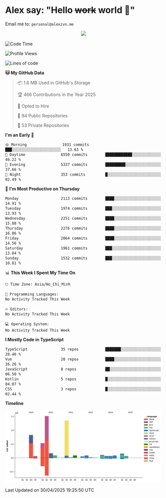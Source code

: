 # Alex say: "Hello ~~work~~ world 🐾"
Email me to: `personal@alexzvn.me`


<p align=center>
  <a href="https://skillicons.dev">
    <img src="https://skillicons.dev/icons?i=ts,js,php,nodejs,bun,vue,nuxt,react,svelte,tauri,laravel,rust,mongodb,docker,electron,redis,rabbitmq,tailwind,git,cloudflare,elysia,mysql,nginx,rollupjs,sentry,ubuntu,yarn,html,css,vite" />
  </a>
</p>

<!--START_SECTION:waka-->
![Code Time](http://img.shields.io/badge/Code%20Time-1%2C066%20hrs%2055%20mins-blue)

![Profile Views](http://img.shields.io/badge/Profile%20Views-0-blue)

![Lines of code](https://img.shields.io/badge/From%20Hello%20World%20I%27ve%20Written-5.4%20million%20lines%20of%20code-blue)

**🐱 My GitHub Data** 

> 📦 1.6 MB Used in GitHub's Storage 
 > 
> 🏆 466 Contributions in the Year 2025
 > 
> 💼 Opted to Hire
 > 
> 📜 84 Public Repositories 
 > 
> 🔑 53 Private Repositories 
 > 
**I'm an Early 🐤** 

```text
🌞 Morning                1931 commits        ███░░░░░░░░░░░░░░░░░░░░░░   13.63 % 
🌆 Daytime                6550 commits        ████████████░░░░░░░░░░░░░   46.22 % 
🌃 Evening                5337 commits        █████████░░░░░░░░░░░░░░░░   37.66 % 
🌙 Night                  353 commits         █░░░░░░░░░░░░░░░░░░░░░░░░   02.49 % 
```
📅 **I'm Most Productive on Thursday** 

```text
Monday                   2113 commits        ████░░░░░░░░░░░░░░░░░░░░░   14.91 % 
Tuesday                  1974 commits        ███░░░░░░░░░░░░░░░░░░░░░░   13.93 % 
Wednesday                2251 commits        ████░░░░░░░░░░░░░░░░░░░░░   15.88 % 
Thursday                 2276 commits        ████░░░░░░░░░░░░░░░░░░░░░   16.06 % 
Friday                   2064 commits        ████░░░░░░░░░░░░░░░░░░░░░   14.56 % 
Saturday                 1961 commits        ███░░░░░░░░░░░░░░░░░░░░░░   13.84 % 
Sunday                   1532 commits        ███░░░░░░░░░░░░░░░░░░░░░░   10.81 % 
```


📊 **This Week I Spent My Time On** 

```text
🕑︎ Time Zone: Asia/Ho_Chi_Minh

💬 Programming Languages: 
No Activity Tracked This Week

🔥 Editors: 
No Activity Tracked This Week

💻 Operating System: 
No Activity Tracked This Week
```

**I Mostly Code in TypeScript** 

```text
TypeScript               35 repos            ███████░░░░░░░░░░░░░░░░░░   28.46 % 
Vue                      20 repos            ████░░░░░░░░░░░░░░░░░░░░░   16.26 % 
JavaScript               8 repos             ██░░░░░░░░░░░░░░░░░░░░░░░   06.50 % 
Kotlin                   5 repos             █░░░░░░░░░░░░░░░░░░░░░░░░   04.07 % 
CSS                      3 repos             █░░░░░░░░░░░░░░░░░░░░░░░░   02.44 % 
```



**Timeline**

![Lines of Code chart](https://raw.githubusercontent.com/alexzvn/alexzvn/main/assets/bar_graph.png)


 Last Updated on 30/04/2025 19:25:50 UTC
<!--END_SECTION:waka-->
